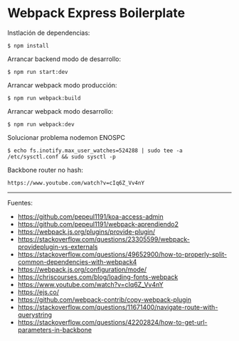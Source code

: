 # Webpack Express Boilerplate

Instlación de dependencias:

    $ npm install

Arrancar backend modo de desarrollo:

    $ npm run start:dev

Arrancar webpack modo producción:

    $ npm run webpack:build   

Arrancar webpack modo desarrollo:

    $ npm run webpack:dev

Solucionar problema nodemon ENOSPC

    $ echo fs.inotify.max_user_watches=524288 | sudo tee -a /etc/sysctl.conf && sudo sysctl -p

Backbone router no hash:

    https://www.youtube.com/watch?v=cIq6Z_Vv4nY

---

Fuentes:

+ https://github.com/pepeul1191/koa-access-admin
+ https://github.com/pepeul1191/webpack-aprendiendo2
+ https://webpack.js.org/plugins/provide-plugin/
+ https://stackoverflow.com/questions/23305599/webpack-provideplugin-vs-externals
+ https://stackoverflow.com/questions/49652900/how-to-properly-split-common-dependencies-with-webpack4
+ https://webpack.js.org/configuration/mode/
+ https://chriscourses.com/blog/loading-fonts-webpack
+ https://www.youtube.com/watch?v=cIq6Z_Vv4nY
+ https://ejs.co/
+ https://github.com/webpack-contrib/copy-webpack-plugin
+ https://stackoverflow.com/questions/11671400/navigate-route-with-querystring
+ https://stackoverflow.com/questions/42202824/how-to-get-url-parameters-in-backbone

